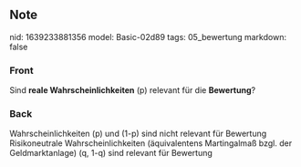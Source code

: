 ## Note
nid: 1639233881356
model: Basic-02d89
tags: 05_bewertung
markdown: false

### Front
Sind <b>reale Wahrscheinlichkeiten</b> \(p\) relevant für die
<b>Bewertung</b>?

### Back
Wahrscheinlichkeiten \(p\) und \(1-p\) sind nicht relevant für Bewertung
Risikoneutrale Wahrscheinlichkeiten (äquivalentens Martingalmaß bzgl. der Geldmarktanlage)  \(q, 1-q\)  sind relevant für Bewertung
